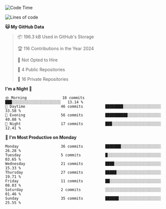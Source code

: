 <!--START_SECTION:waka-->
![Code Time](http://img.shields.io/badge/Code%20Time-220%20hrs%2016%20mins-blue)

![Lines of code](https://img.shields.io/badge/From%20Hello%20World%20I%27ve%20Written-18.7%20thousand%20lines%20of%20code-blue)

**🐱 My GitHub Data** 

> 📦 196.3 kB Used in GitHub's Storage 
 > 
> 🏆 116 Contributions in the Year 2024
 > 
> 🚫 Not Opted to Hire
 > 
> 📜 4 Public Repositories 
 > 
> 🔑 16 Private Repositories 
 > 
**I'm a Night 🦉** 

```text
🌞 Morning                18 commits          ███░░░░░░░░░░░░░░░░░░░░░░   13.14 % 
🌆 Daytime                46 commits          ████████░░░░░░░░░░░░░░░░░   33.58 % 
🌃 Evening                56 commits          ██████████░░░░░░░░░░░░░░░   40.88 % 
🌙 Night                  17 commits          ███░░░░░░░░░░░░░░░░░░░░░░   12.41 % 
```
📅 **I'm Most Productive on Monday** 

```text
Monday                   36 commits          ███████░░░░░░░░░░░░░░░░░░   26.28 % 
Tuesday                  5 commits           █░░░░░░░░░░░░░░░░░░░░░░░░   03.65 % 
Wednesday                21 commits          ████░░░░░░░░░░░░░░░░░░░░░   15.33 % 
Thursday                 27 commits          █████░░░░░░░░░░░░░░░░░░░░   19.71 % 
Friday                   11 commits          ██░░░░░░░░░░░░░░░░░░░░░░░   08.03 % 
Saturday                 2 commits           ░░░░░░░░░░░░░░░░░░░░░░░░░   01.46 % 
Sunday                   35 commits          ██████░░░░░░░░░░░░░░░░░░░   25.55 % 
```



<!--END_SECTION:waka-->
